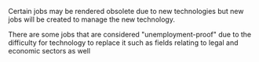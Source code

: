 Certain jobs may be rendered obsolete due to new technologies but new jobs will be created to manage the new technology.

There are some jobs that are considered "unemployment-proof" due to the difficulty for technology to replace it such as fields relating to legal and economic sectors as well